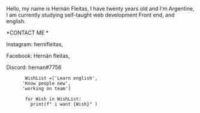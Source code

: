 Hello, my name is Hernán Fleitas, I have twenty years old and I'm Argentine, I am currently studying self-taught web development Front end, and english.

*CONTACT ME * 

Instagram: hernifleitas,    

Facebook: Hernán fleitas,

Discord: hernan#7756

           WishList =['Learn english',
          'Know people new',
          'working on team']

           for Wish in WishList:
             print(f" i want {Wish}" )
